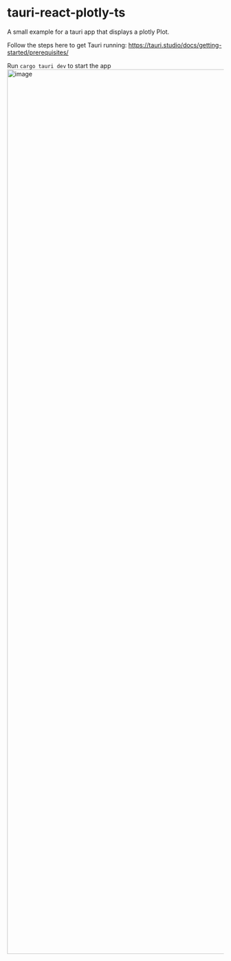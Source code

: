 # tauri-react-plotly-ts
A small example for a tauri app that displays a plotly Plot.

Follow the steps here to get Tauri running: https://tauri.studio/docs/getting-started/prerequisites/

Run `cargo tauri dev` to start the app
<img width="2056" alt="image" src="https://user-images.githubusercontent.com/1297369/160596312-c27ef5c4-551a-4ff3-acdb-a3f484c80b14.png">
